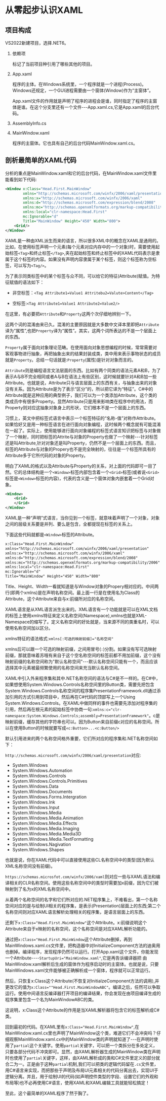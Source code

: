 # 从零起步认识XAML

## 项目构成

VS2022新建项目，选择.NET6。

1. 依赖项

    标记了当前项目种引用了哪些其他的项目。

2. App.xaml

    程序的主体。在Windows系统里，一个程序就是一个进程(Process)。Windows还规定，一个GUI进程需要由一个窗体(Window)作为“主窗体”。

    App.xaml文件的作用就是声明了程序的进程会是谁，同时指定了程序的主窗体是谁。在这个分支里还有一个文件---App.xaml.cs,它是App.xaml的后台代码。

3. AssemblyInfo.cs
4. MainWindow.xaml

    程序的主窗体。它也具有自己的后台代码MainWindow.xaml.cs。

## 剖析最简单的XAML代码

分析的重点是MainWindow.xaml和它的后台代码，在MainWindow.xaml文件里能看到如下代码:

```xml
<Window x:Class="Head.First.MainWindow"
        xmlns="http://schemas.microsoft.com/winfx/2006/xaml/presentation"
        xmlns:x="http://schemas.microsoft.com/winfx/2006/xaml"
        xmlns:d="http://schemas.microsoft.com/expression/blend/2008"
        xmlns:mc="http://schemas.openxmlformats.org/markup-compatibility/2006"
        xmlns:local="clr-namespace:Head.First"
        mc:Ignorable="d"
        Title="MainWindow" Height="450" Width="800">
    <Grid/>
</Window>
```

XAML是一种由XML派生而来的语言，所以很多XML中的概念在XAML是通用的。比如，在使用标签声明一个元素(每个元素对应内存中的一个对象)时，需要使用起始标签`<Tag>`和终止标签`</Tag>`,夹在起始标签和终止标签中的XAML代码表示是隶属于这个标签的内容。如果没有声明内容隶属于某个标签，则这个标签称为空标签，可以写为`<Tag/>`。

为了表示同类标签中的某个标签与众不同，可以给它的特征(Attribute)赋值。为特征赋值的语法如下：

- 非空标签：`<Tag Attribute1=Value1 Attritebu2=Valute>Content</Tag>`

- 空标签:`<Tag Attribute1=Value1 Attribute2=Value2/>`

在这里，有必要把`Attribute`和`Property`这两个次仔细地辨别一下。

这两个词的混淆由来已久。混淆的主要原因就是大多数中文译本里即把`Attribute`译为“属性”,也把`Property`译为“属性”。其实，这两个词所表达的不是一个层面上的东西。

`Property`属于面向对象理论范畴。在使用面向对象思想编程的时候，常常需要对客观事物进行抽象，再把抽象出来的结果封装成类，类中用来表示事物状态的成员就是`Property`。总结一句话就是:`Property`(属性)是针对对象而言的。

`Attribute`则是编程语言文法层面的东西。比如有两个同类的语法元素A和B，为了表示A与B不完全相同或者A与B在语法上有些区别，这时候就要针对A和B加一些Attribute。也就是说，Attribute只与语言层面上的东西有关，与抽象出来的对象没有关系。因为Attribute是为了表示“区分”的，所以把它译为“特征”。C#中的Attribute就是这种应用的典型例子，我们可以为一个类添加Attribute，这个类的类成员中有很多Property。显然Attribute只是用来影响类在程序中的用法，而Property则对应这抽象对象身上的形状，它们根本不是一个层面上的东西。

习惯上，英文中把标签式语言中表示一个标签特征的“名称-值”对称作Attribute。如果恰好又是用一种标签语言在进行面向对象编程，这时候两个概念就有可能混淆在一起了。实际上，使用能够进行面向对象编程的标签式语言知识把标签与对象做了一个映射，同时把标签的Attrite与对象的Property也做了一个映射---针对标签还是叫Attribute,针对对象还是叫Property，仍然不是一个层面上的东西。而且，标签的Attribute与对象的Propery也不是完全映射的，往往是一个标签所具有的Attribute多于它所代码的对象的Property。

明白了XAML的格式以及Attribute与Property的关系，对上面的代码即可一目了然。它的总体结构是一个`<Window>`标签内部包含着一个`<Grid>`标签(或者说`<Grid>`标签是`<Window>`标签的内容)，代表的含义是一个窗体对象内嵌套着一个Grid对象。

```xml
<Window>
    <Grid>
    </Grid>
</Window>
```

XAML是一种“声明”式语言，当你见到一个标签，就意味着声明了一个对象，对象之间的层级关系要是并列、要么是包含，全都提现在标签的关系上。

下面这些代码就都是`<Window>`标签的Attribute。

```xml
x:Class="Head.First.MainWindow"
xmlns="http://schemas.microsoft.com/winfx/2006/xaml/presentation"
xmlns:x="http://schemas.microsoft.com/winfx/2006/xaml"
xmlns:d="http://schemas.microsoft.com/expression/blend/2008"
xmlns:mc="http://schemas.openxmlformats.org/markup-compatibility/2006"
xmlns:local="clr-namespace:Head.First"
mc:Ignorable="d"
Title="MainWindow" Height="450" Width="800"
```

Title、Height、Width一看就知道是与Window对象的Propery相对应的。中间两行(即两个xmlns)是在声明名称空间。最上面一行是在使用名为Class的Attribute，这个Attribute来自与x:前缀所对应的名称空间。

XAML语言是从XML语言派生出来的。XML语言有一个功能就是可以在XML文档的标签上使用xmlns特征来定义名称空间(Namespace),xmlns也就是XML-Namespace的缩写了。定义名称空间的好处就是，当来源不同的类重名时，可以使用名称空间加以区分。

xmlns特征的语法格式:`xmlns[:可选的映射前缀]="名称空间"`

xmlns后可以跟一个可选的映射前缀，之间用冒号(`:`)分割。如果没有写可选映射前缀，那就意味着苏哦有来自于这个空名称空间的标签前都不用加前缀，这个没有映射前缀的名称空间称为"默认名称空间"---默认名称空间只能有一个，而且应该选择其中元素被最频繁使用的名称空间来充当默认名称空间。

XAML中引入外来程序集和其中.NET名称空间的语法与C#是不一样的。在C#中，如果想使用System.Windows.Controls名称空间里的Button类，需要先把包含System.Windows.Controls名称空间的程序集PresentationFramework.dll通过添加引用的方式引用到项目中，然后再在C#代码的顶部写上一个Using System.Windows.Controls。在XAML中做同样的事件也需要先添加对程序集的引用，然后再在根元素的起始标签中协商一句:`xmlns:c="clr-namespace:System.Windows.Controls;assembly=PresentationFramework"`。c是映射前缀，缓存其他的字符串也可以。因为Button来自前缀c对应的名称空间。所以在使用Button的时候就要写成`<c:Button>...<c:Button/>`

默认引用进来的两个名称空间格外重要，它们所对应的程序集和.NET名称空间如下：

`http://schemas.microsoft.com/winfx/2006/xaml/presentation`对应:

- System.Windows
- System.Windows.Automation
- System.Windows.Controls
- System.Windows.Controls.Primitives
- System.Windows.Data
- System.Windows.Documents
- System.Windows.Forms.Intergration
- System.Windows.Ink
- System.Windows.Input
- System.Windows.Media
- System.Windows.Media.Animation
- System.Windows.Media.Effects
- System.Windows.Media.Imaging
- System.Windows.Media.Media3D
- System.Windows.Media.TextFormatting
- System.Windows.Nagivation
- System.Windows.Shapes

也就是说，你在XAML代码中可以直接使用这些CL名称空间中的类型(因为默认XML名称空间没有前缀)。

`https://schemas.microsfot.com/winfx/2006/xaml`则对应一些与XAML语法和编译相关的CLR名称空间。使用这些名称空间中的类型时需要加x前缀，因为它们被映射到了名为x的XML名称空间中。

从着两个名称空间的名字和它们所对应的.NET程序集上，不难看出，第一个名称空间对应的是与绘制UI相关的程序集，是表示(Presentation)层面上的东西;第二个名称空间则对应XAML语言解析处理相关的程序集，是语言层面上的东西。

还剩下`x:Class="Head.First.MainWindow"`这个Attribute。x:前缀说明这个Attribute来自于x映射的名称空间，这个名称空间是对应XAML解析功能的。

通过把`x:Class="Head.First.MainWindow`这个Attribute删掉，再到MainWindows.xaml.cs文件里，把构造器中对InitializeComponent方法的迪奥用也删掉。编译程序，发现程序仍然可以运行。打开App.xaml这个文件，你能发现一个Attribute----`StartupUri="MainWindow.xaml"`,它是再告诉编译器把 由MainWindow.xaml解析后生成的窗体作为程序启动时的主窗体。也就是说，只要MainWindows.xaml文件能够被正确解析成一个窗体，程序就可以正常运行。

然后，只恢复x:Class这个Attribute(不恢复对InitialzeComponent方法的调用),并更改它的值为`x:Class=""Head.First.MainWindowABC"`。编译之后，任然可以争取运行。使用中间语言反编译器打开项目的编译结果，你会发现在由项目编译生成的程序集里包含一个名为MainWindowABC的类。

这说明，x:Class这个Attribute的作用是当XAML解析器将包含它的标签解析成C#类。

回到最初的代码。在XAML里有`x:Class="Head.First.MainWindow"`,在MainWindow.xaml.cx里也声明了MainWindow这个类，难道它们不会冲突吗？仔细观察MainWindow.xaml.cx中的MainWindow类的声明就知道了---在声明时使用了`partial`这个关键字。使用`partial`关键字，可以把一个类拆分在多处定义，只要各部分代码不冲突即可。显然，由XAML解析器生成的MainWindow类在声明时也使用了`partial`关键字，这样，由XAML解析成的类和C#文件里定义的部分就合二为一。正是由于这种`partial`机制,我们可以把类的逻辑代码留在`.cs`文件里，用C#语言来实现，而把那些于声明及布局UI元素相关的代码分离出去，实现UI于逻辑分离。并且，用于绘制UI的代码(如声明控件类型的字段、设置它们的外观和布局等)也不必再使用C#语言，使用XAML和XAML编辑工具就能轻松搞定！

至此，这个最简单的XAML程序了然于胸了。
